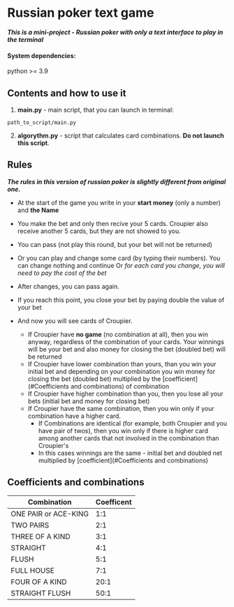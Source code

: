 # Russian poker text game

_**This is a mini-project - Russian poker with only a text interface to play in the terminal**_ 

#### System dependencies:

python >= 3.9

## Contents and how to use it

1) **main.py** - main script, that you can launch in terminal:  
```commandline
path_to_script/main.py
```

2) **algorythm.py** - script that calculates card combinations. **Do not launch this script**.

## Rules

**_The rules in this version of russian poker is slightly different from original one._**

- At the start of the game you write in your **start money** (only a number) and **the Name**
- You make the bet and only then recive your 5 cards. 
Croupier also receive another 5 cards, but they are not showed to you. 
- You can pass (not play this round, but your bet will not be returned)
- Or you can play and change some card (by typing their numbers). You can change nothing and continue 
Or _for each card you change, you will need to pay the cost of the bet_ 
- After changes, you can pass again.
- If you reach this point, you close your bet by paying double the value of your bet 
- And now you will see cards of Croupier.

  - If Croupier have **no game** (no combination at all), then you win anyway, 
  regardless of the combination of your cards. 
  Your winnings will be your bet and also money for closing the bet (doubled bet) will be returned
  - If Croupier have lower combination than yours, than you win your initial bet and
  depending on your combination you win money for closing the bet 
  (doubled bet) multiplied by the [coefficient](#Coefficients and combinations) of combination
  - If Croupier have higher combination than you, then you lose all your bets (initial bet and money for closing bet)
  - If Croupier have the same combination, then you win only if your combination have a higher card.
    - If Combinations are identical (for example, both Croupier and you have pair of twos), 
    then you win only if there is higher card among another cards that not involved 
    in the combination than Croupier's
    - In this cases winnings are the same - initial bet and doubled net multiplied by 
    [coefficient](#Coefficients and combinations)

## Coefficients and combinations 

| **Combination**      | **Coefficent** |
|----------------------|----------------|
| ONE PAIR or ACE-KING | 1:1            |
| TWO PAIRS            | 2:1            |
| THREE OF A KIND      | 3:1            |
| STRAIGHT             | 4:1            |
| FLUSH                | 5:1            |
| FULL HOUSE           | 7:1            |
| FOUR OF A KIND       | 20:1           |
| STRAIGHT FLUSH       | 50:1           |

